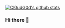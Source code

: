 [![Cl0udG0d's github stats](https://github-readme-stats.vercel.app/api?username=kevin3046)](https://github.com/anuraghazra/github-readme-stats)


### Hi there 👋

<!--
**kevin3046/kevin3046** is a ✨ _special_ ✨ repository because its `README.md` (this file) appears on your GitHub profile.

Here are some ideas to get you started:

- 🔭 I’m currently working on ...
- 🌱 I’m currently learning ...
- 👯 I’m looking to collaborate on ...
- 🤔 I’m looking for help with ...
- 💬 Ask me about ...
- 📫 How to reach me: ...
- 😄 Pronouns: ...
- ⚡ Fun fact: ...
-->
